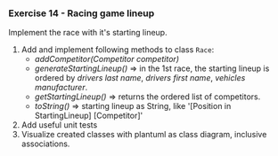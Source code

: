 ### Exercise 14 - Racing game lineup
  
  Implement the race with it's starting lineup.
   
  1. Add and implement following methods to class `Race`:
      * _addCompetitor(Competitor competitor)_
      * _generateStartingLineup()_ => in the 1st race, the starting lineup is ordered by _drivers last name_, _drivers first name_, _vehicles manufacturer_.
      * _getStartingLineup()_ => returns the ordered list of competitors.
      * _toString()_ => starting lineup as String, like '[Position in StartingLineup] [Competitor]'
  2. Add useful unit tests
  3. Visualize created classes with plantuml as class diagram, inclusive associations.
  
